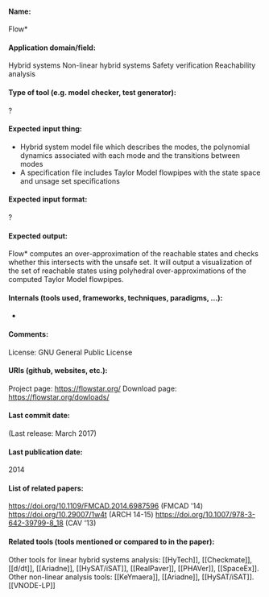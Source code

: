 #### Name:
Flow*

#### Application domain/field:
Hybrid systems
Non-linear hybrid systems
Safety verification
Reachability analysis

#### Type of tool (e.g. model checker, test generator):
?

#### Expected input thing:
- Hybrid system model file which describes the modes, the polynomial dynamics associated with each mode and the transitions between modes
- A specification file includes Taylor Model flowpipes with the state space and unsage set specifications

#### Expected input format:
?

#### Expected output:
Flow* computes an over-approximation of the reachable states and checks whether this intersects with the unsafe set.
It will output a visualization of the set of reachable states using polyhedral over-approximations of the computed Taylor Model flowpipes.

#### Internals (tools used, frameworks, techniques, paradigms, ...):
-

#### Comments:
License: GNU General Public License

#### URIs (github, websites, etc.):
Project page: https://flowstar.org/
Download page: https://flowstar.org/dowloads/

#### Last commit date:
(Last release: March 2017)

#### Last publication date:
2014

#### List of related papers:
https://doi.org/10.1109/FMCAD.2014.6987596 (FMCAD '14)
https://doi.org/10.29007/1w4t (ARCH 14-15)
https://doi.org/10.1007/978-3-642-39799-8_18 (CAV '13)

#### Related tools (tools mentioned or compared to in the paper):
Other tools for linear hybrid systems analysis: [[HyTech]], [[Checkmate]], [[d/dt]], [[Ariadne]], [[HySAT/iSAT]], [[RealPaver]], [[PHAVer]], [[SpaceEx]].
Other non-linear analysis tools: [[KeYmaera]], [[Ariadne]], [[HySAT/iSAT]].
[[VNODE-LP]]